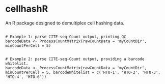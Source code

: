 # cellhashR
An R package designed to demultiplex cell hashing data.



```

# Example 1: parse CITE-seq-Count output, printing QC
barcodeData <- ProcessCountMatrix(rawCountData = 'myCountDir', minCountPerCell = 5)


# Example 2: parse CITE-seq-Count output, providing a barcode whitelist. 
barcodeData <- ProcessCountMatrix(rawCountData = 'myCountDir', minCountPerCell = 5, barcodeWhitelist = c('HTO-1', 'HTO-2', 'HTO-3', 'HTO-4', 'HTO-6'))

```